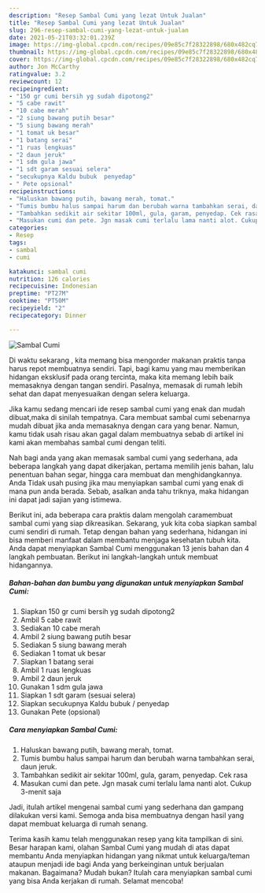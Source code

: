 ```yaml
---
description: "Resep Sambal Cumi yang lezat Untuk Jualan"
title: "Resep Sambal Cumi yang lezat Untuk Jualan"
slug: 296-resep-sambal-cumi-yang-lezat-untuk-jualan
date: 2021-05-21T03:32:01.239Z
image: https://img-global.cpcdn.com/recipes/09e85c7f28322898/680x482cq70/sambal-cumi-foto-resep-utama.jpg
thumbnail: https://img-global.cpcdn.com/recipes/09e85c7f28322898/680x482cq70/sambal-cumi-foto-resep-utama.jpg
cover: https://img-global.cpcdn.com/recipes/09e85c7f28322898/680x482cq70/sambal-cumi-foto-resep-utama.jpg
author: Jon McCarthy
ratingvalue: 3.2
reviewcount: 12
recipeingredient:
- "150 gr cumi bersih yg sudah dipotong2"
- "5 cabe rawit"
- "10 cabe merah"
- "2 siung bawang putih besar"
- "5 siung bawang merah"
- "1 tomat uk besar"
- "1 batang serai"
- "1 ruas lengkuas"
- "2 daun jeruk"
- "1 sdm gula jawa"
- "1 sdt garam sesuai selera"
- "secukupnya Kaldu bubuk  penyedap"
- " Pete opsional"
recipeinstructions:
- "Haluskan bawang putih, bawang merah, tomat."
- "Tumis bumbu halus sampai harum dan berubah warna tambahkan serai, daun jeruk."
- "Tambahkan sedikit air sekitar 100ml, gula, garam, penyedap. Cek rasa"
- "Masukan cumi dan pete. Jgn masak cumi terlalu lama nanti alot. Cukup 3-menit saja"
categories:
- Resep
tags:
- sambal
- cumi

katakunci: sambal cumi 
nutrition: 126 calories
recipecuisine: Indonesian
preptime: "PT27M"
cooktime: "PT50M"
recipeyield: "2"
recipecategory: Dinner

---
```



![Sambal Cumi](https://img-global.cpcdn.com/recipes/09e85c7f28322898/680x482cq70/sambal-cumi-foto-resep-utama.jpg)

Di waktu  sekarang , kita memang bisa mengorder makanan praktis tanpa harus repot membuatnya sendiri. Tapi, bagi kamu yang mau memberikan hidangan eksklusif pada orang tercinta, maka kita memang lebih baik memasaknya dengan tangan sendiri. Pasalnya, memasak di rumah lebih sehat dan dapat menyesuaikan dengan selera keluarga.

Jika kamu sedang mencari ide resep sambal cumi yang enak dan mudah dibuat,maka di sinilah tempatnya. Cara membuat sambal cumi  sebenarnya mudah dibuat jika anda memasaknya dengan cara yang benar. Namun, kamu tidak usah risau akan gagal dalam membuatnya 
sebab di artikel ini kami akan membahas sambal cumi dengan teliti.  



Nah bagi anda yang akan memasak sambal cumi yang sederhana, ada beberapa langkah yang dapat dikerjakan, pertama memilih jenis bahan, lalu penentuan bahan segar, hingga cara membuat dan menghidangkannya. Anda Tidak usah pusing jika mau menyiapkan sambal cumi yang enak di mana pun anda berada. Sebab, asalkan anda  tahu triknya, maka hidangan ini dapat jadi sajian yang istimewa.

Berikut ini, ada beberapa cara praktis  dalam mengolah caramembuat sambal cumi yang siap dikreasikan. Sekarang, yuk kita coba siapkan sambal cumi sendiri di rumah. Tetap dengan bahan yang sederhana, hidangan ini bisa memberi manfaat dalam membantu menjaga kesehatan tubuh kita. Anda dapat menyiapkan Sambal Cumi menggunakan 13 jenis bahan dan 4 langkah pembuatan. Berikut ini langkah-langkah untuk membuat hidangannya.

<!--inarticleads1-->

##### Bahan-bahan dan bumbu yang digunakan untuk menyiapkan Sambal Cumi:

1. Siapkan 150 gr cumi bersih yg sudah dipotong2
1. Ambil 5 cabe rawit
1. Sediakan 10 cabe merah
1. Ambil 2 siung bawang putih besar
1. Sediakan 5 siung bawang merah
1. Sediakan 1 tomat uk besar
1. Siapkan 1 batang serai
1. Ambil 1 ruas lengkuas
1. Ambil 2 daun jeruk
1. Gunakan 1 sdm gula jawa
1. Siapkan 1 sdt garam (sesuai selera)
1. Siapkan secukupnya Kaldu bubuk / penyedap
1. Gunakan  Pete (opsional)




<!--inarticleads2-->

##### Cara menyiapkan Sambal Cumi:

1. Haluskan bawang putih, bawang merah, tomat.
1. Tumis bumbu halus sampai harum dan berubah warna tambahkan serai, daun jeruk.
1. Tambahkan sedikit air sekitar 100ml, gula, garam, penyedap. Cek rasa
1. Masukan cumi dan pete. Jgn masak cumi terlalu lama nanti alot. Cukup 3-menit saja




Jadi, itulah artikel mengenai  sambal cumi  yang sederhana dan gampang dilakukan versi kami. Semoga anda bisa membuatnya dengan hasil yang dapat membuat keluarga di rumah senang. 

Terima kasih kamu telah menggunakan resep yang kita tampilkan di sini. Besar harapan kami, olahan  Sambal Cumi yang mudah di atas dapat membantu Anda menyiapkan hidangan yang nikmat untuk keluarga/teman ataupun menjadi ide bagi Anda yang berkeinginan untuk berjualan makanan. Bagaimana? Mudah bukan? Itulah cara menyiapkan sambal cumi yang bisa Anda kerjakan di rumah. Selamat mencoba!

